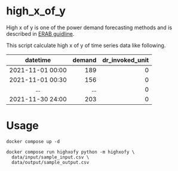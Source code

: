 # high_x_of_y

High x of y is one of the power demand forecasting methods and is described in [ERAB guidline](https://www.meti.go.jp/press/2020/06/20200601001/20200601001-1.pdf).

This script calculate high x of y of time series data like following.

| datetime         | demand | dr_invoked_unit |
|:----------------:|-------:|----------------:|
| 2021-11-01 00:00 |    189 |               0 |
| 2021-11-01 00:30 |    156 |               0 |
| ...              |    ... |               0 |
| 2021-11-30 24:00 |    203 |               0 |

# Usage

```
docker compose up -d
```

```
docker compose run highxofy python -m highxofy \
  data/input/sample_input.csv \
  data/output/sample_output.csv
```

